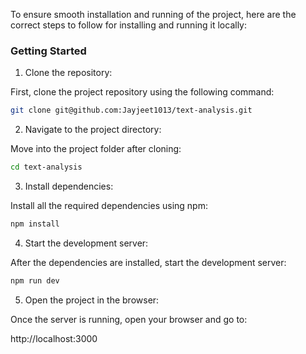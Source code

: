 To ensure smooth installation and running of the project, here are the correct steps to follow for installing and running it locally:

### Getting Started

1. Clone the repository:

First, clone the project repository using the following command:
```bash
git clone git@github.com:Jayjeet1013/text-analysis.git
```
2. Navigate to the project directory:

Move into the project folder after cloning:

```bash
cd text-analysis
```
3. Install dependencies:

Install all the required dependencies using npm:

```bash
npm install
```
4. Start the development server:

After the dependencies are installed, start the development server:

```bash
npm run dev
```

5. Open the project in the browser:

Once the server is running, open your browser and go to:

http://localhost:3000
